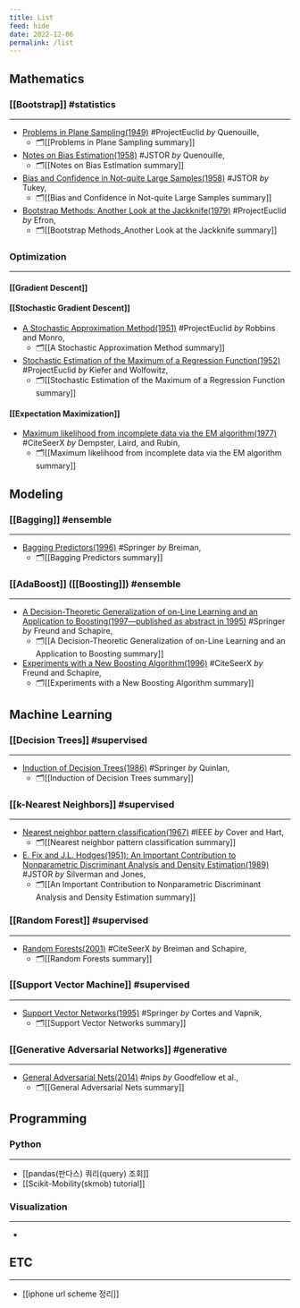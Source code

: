 ```yaml
---
title: List
feed: hide
date: 2022-12-06
permalink: /list
---
```


## Mathematics
### [[Bootstrap]] #statistics
---
- [Problems in Plane Sampling(1949)](https://projecteuclid.org/euclid.aoms/1177729989) #ProjectEuclid _by_ Quenouille, 
	- 🗂[[Problems in Plane Sampling summary]]
- [Notes on Bias Estimation(1958)](https://www.jstor.org/stable/2332914?seq=1) #JSTOR _by_ Quenouille,  
	- 🗂[[Notes on Bias Estimation summary]]
- [Bias and Confidence in Not-quite Large Samples(1958)](https://www.jstor.org/stable/2332914?seq=1) #JSTOR _by_ Tukey, 
	- 🗂[[Bias and Confidence in Not-quite Large Samples summary]]
- [Bootstrap Methods: Another Look at the Jackknife(1979)](https://projecteuclid.org/euclid.aos/1176344552) #ProjectEuclid _by_ Efron, 
	- 🗂[[Bootstrap Methods_Another Look at the Jackknife summary]]

### Optimization
---
#### [[Gradient Descent]]

#### [[Stochastic Gradient Descent]]
- [A Stochastic Approximation Method(1951)](https://projecteuclid.org/euclid.aoms/1177729586) #ProjectEuclid _by_ Robbins and Monro, 
	- 🗂[[A Stochastic Approximation Method summary]]
- [Stochastic Estimation of the Maximum of a Regression Function(1952)](https://projecteuclid.org/euclid.aoms/1177729392) #ProjectEuclid _by_ Kiefer and Wolfowitz, 
	- 🗂[[Stochastic Estimation of the Maximum of a Regression Function summary]]

#### [[Expectation Maximization]]
- [Maximum likelihood from incomplete data via the EM algorithm(1977)](http://citeseerx.ist.psu.edu/viewdoc/summary?doi=10.1.1.133.4884) #CiteSeerX _by_ Dempster, Laird, and Rubin, 
	- 🗂[[Maximum likelihood from incomplete data via the EM algorithm summary]]

## Modeling
### [[Bagging]] #ensemble
--- 
- [Bagging Predictors(1996)](https://link.springer.com/article/10.1023/A:1018054314350) #Springer _by_ Breiman,
	- 🗂[[Bagging Predictors summary]]

### [[AdaBoost]] ([[Boosting]]) #ensemble
---
- [A Decision-Theoretic Generalization of on-Line Learning and an Application to Boosting(1997—published as abstract in 1995)](https://link.springer.com/chapter/10.1007/3-540-59119-2_166) #Springer _by_ Freund and Schapire,  
	- 🗂[[A Decision-Theoretic Generalization of on-Line Learning and an Application to Boosting summary]]
- [Experiments with a New Boosting Algorithm(1996)](https://citeseerx.ist.psu.edu/search_result?query=Experiments+with+a+New+Boosting+Algorithm+%281996%29%2C+Freund+and+Schapire&pdf=true) #CiteSeerX _by_ Freund and Schapire, 
	- 🗂[[Experiments with a New Boosting Algorithm summary]]

## Machine Learning
### [[Decision Trees]] #supervised
---
- [Induction of Decision Trees(1986)](https://link.springer.com/article/10.1007/BF00116251) #Springer _by_ Quinlan, 
	- 🗂[[Induction of Decision Trees summary]]

### [[k-Nearest Neighbors]] #supervised
---
- [Nearest neighbor pattern classification(1967)](https://ieeexplore.ieee.org/abstract/document/1053964) #IEEE _by_ Cover and Hart, 
	- 🗂[[Nearest neighbor pattern classification summary]]
- [E. Fix and J.L. Hodges(1951): An Important Contribution to Nonparametric Discriminant Analysis and Density Estimation(1989)](https://www.jstor.org/stable/1403796?seq=1) #JSTOR _by_ Silverman and Jones, 
	- 🗂[[An Important Contribution to Nonparametric Discriminant Analysis and Density Estimation summary]]

### [[Random Forest]] #supervised
---
- [Random Forests(2001)](http://citeseerx.ist.psu.edu/viewdoc/summary?doi=10.1.1.125.5395) #CiteSeerX _by_ Breiman and Schapire, 
	- 🗂[[Random Forests summary]]

### [[Support Vector Machine]] #supervised
---
- [Support Vector Networks(1995)](https://link.springer.com/article/10.1023/A:1022627411411) #Springer _by_ Cortes and Vapnik, 
	- 🗂[[Support Vector Networks summary]]

### [[Generative Adversarial Networks]] #generative
---
- [General Adversarial Nets(2014)](https://papers.nips.cc/paper/5423-generative-adversarial-nets) #nips _by_ Goodfellow et al., 
	- 🗂[[General Adversarial Nets summary]]

## Programming
### Python
---
- [[pandas(판다스) 쿼리(query) 조회]]
- [[Scikit-Mobility(skmob) tutorial]]

### Visualization
---
- 

## ETC
--- 
- [[iphone url scheme 정리]]
